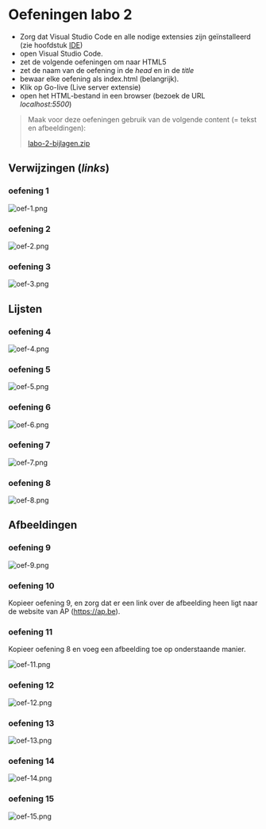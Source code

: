 # Oefeningen labo 2

* Zorg dat Visual Studio Code en alle nodige extensies zijn geïnstalleerd (zie hoofdstuk [IDE](/ide.md))
* open Visual Studio Code.
* zet de volgende oefeningen om naar HTML5
* zet de naam van de oefening in de _head_ en in de _title_
* bewaar elke oefening als index.html (belangrijk).
* Klik op Go-live (Live server extensie)
* open het HTML-bestand in een browser (bezoek de URL _localhost:5500_)

> Maak voor deze oefeningen gebruik van de volgende content (= tekst en afbeeldingen):
> 
> [labo-2-bijlagen.zip](labo-2-bijlagen.zip)

## Verwijzingen (_links_)

### oefening 1
![oef-1.png](oef-1.png)

### oefening 2
![oef-2.png](oef-2.png)

### oefening 3
![oef-3.png](oef-3.png)

## Lijsten

### oefening 4
![oef-4.png](oef-4.png)

### oefening 5
![oef-5.png](oef-5.png)

### oefening 6
![oef-6.png](oef-6.png)

### oefening 7
![oef-7.png](oef-7.png)

### oefening 8
![oef-8.png](oef-8.png)

## Afbeeldingen

### oefening 9
![oef-9.png](oef-9.png)

### oefening 10
Kopieer oefening 9, en zorg dat er een link over de afbeelding heen ligt naar de website van AP (https://ap.be).

### oefening 11
Kopieer oefening 8 en voeg een afbeelding toe op onderstaande manier.

![oef-11.png](oef-11.png)

### oefening 12
![oef-12.png](oef-12.png)

### oefening 13
![oef-13.png](oef-13.png)

### oefening 14
![oef-14.png](oef-14.png)

### oefening 15
![oef-15.png](oef-15.png)
